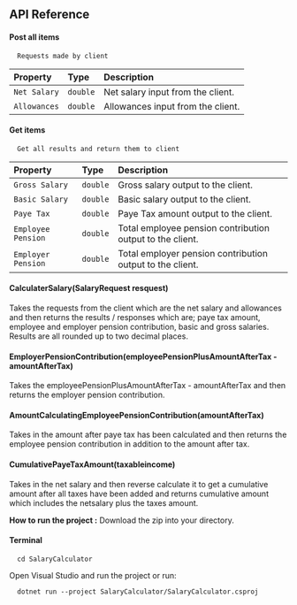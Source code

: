 
## API Reference

#### Post all items

```http
  Requests made by client
```

| Property | Type     | Description                |
| :-------- | :------- | :------------------------- |
| `Net Salary` | `double` | Net salary input from the client.|
| `Allowances` | `double` | Allowances input from the client. |

#### Get items

```http
  Get all results and return them to client
```

| Property | Type     | Description                       |
| :-------- | :------- | :-------------------------------- |
| `Gross Salary`      | `double` | Gross salary output to the client. |
| `Basic Salary`      | `double` | Basic salary output to the client. |
| `Paye Tax`      | `double` | Paye Tax amount output to the client. |
| `Employee Pension`      | `double` | Total employee pension contribution output to the client. |
| `Employer Pension`      | `double` | Total employer pension contribution output to the client. |

#### CalculaterSalary(SalaryRequest resquest)

Takes the requests from the client which are the net salary and allowances and then returns the results / responses which are; paye tax amount, employee and employer pension contribution, basic and gross salaries. Results are all rounded up to two decimal places.

#### EmployerPensionContribution(employeePensionPlusAmountAfterTax - amountAfterTax)

Takes the employeePensionPlusAmountAfterTax - amountAfterTax and then returns the employer pension contribution.

#### AmountCalculatingEmployeePensionContribution(amountAfterTax)

Takes in the amount after paye tax has been calculated and then returns the employee pension contribution in addition to the amount after tax.

#### CumulativePayeTaxAmount(taxableincome)

Takes in the net salary and then reverse calculate it to get a cumulative amount after all taxes have been added and returns cumulative amount which includes the netsalary plus the taxes amount.


**How to run the project :** Download the zip into your directory.
#### Terminal
```http
  cd SalaryCalculator
```
Open Visual Studio and run the project or run:
```http
  dotnet run --project SalaryCalculator/SalaryCalculator.csproj
```


